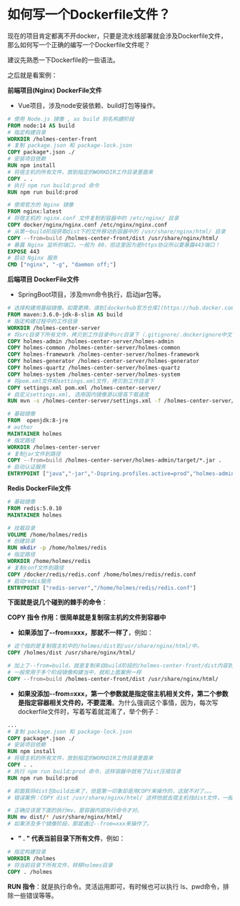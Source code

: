 # 如何写一个Dockerfile文件？

现在的项目肯定都离不开docker，只要是流水线部署就会涉及Dockerfile文件，那么如何写一个正确的编写一个Dockerfile文件呢？

建议先熟悉一下Dockerfile的一些语法。

之后就是看案例：

**前端项目(Nginx) DockerFile文件**

- Vue项目，涉及node安装依赖、build打包等操作。

```dockerfile
# 使用 Node.js 镜像 , as build 别名构建阶段
FROM node:14 AS build
# 指定构建目录
WORKDIR /holmes-center-front
# 复制 package.json 和 package-lock.json
COPY package*.json ./
# 安装项目依赖
RUN npm install
# 将宿主机的所有文件，放到指定的WORKDIR工作目录里面来
COPY . .
# 执行 npm run build:prod 命令
RUN npm run build:prod

# 使用官方的 Nginx 镜像
FROM nginx:latest
# 将宿主机的 nginx.conf 文件复制到容器中的 /etc/nginx/ 目录
COPY docker/nginx/nginx.conf /etc/nginx/nginx.conf
# 从第一build阶段获取dist下的文件移动到容器中的 /usr/share/nginx/html/ 目录
COPY --from=build /holmes-center-front/dist /usr/share/nginx/html/
# 暴露 Nginx 监听的端口，一般为 80，但这里因为是https协议所以要暴露443端口！
EXPOSE 443
# 启动 Nginx 服务
CMD ["nginx", "-g", "daemon off;"]
```

**后端项目 DockerFile文件**

- SpringBoot项目，涉及mvn命令执行，启动jar包等。

```dockerfile
# 选择构建用基础镜像。如需更换，请到[dockerhub官方仓库](https://hub.docker.com/_/java?tab=tags)自行选择后替换。
FROM maven:3.6.0-jdk-8-slim AS build
# 指定构建过程中的工作目录
WORKDIR /holmes-center-server
# 将src目录下所有文件，拷贝到工作目录中src目录下（.gitignore/.dockerignore中文件除外）
COPY holmes-admin /holmes-center-server/holmes-admin
COPY holmes-common /holmes-center-server/holmes-common
COPY holmes-framework /holmes-center-server/holmes-framework
COPY holmes-generator /holmes-center-server/holmes-generator
COPY holmes-quartz /holmes-center-server/holmes-quartz
COPY holmes-system /holmes-center-server/holmes-system
# 将pom.xml文件和settings.xml文件，拷贝到工作目录下
COPY settings.xml pom.xml /holmes-center-server/
# 自定义settings.xml, 选用国内镜像源以提高下载速度
RUN mvn -s /holmes-center-server/settings.xml -f /holmes-center-server/pom.xml clean package

# 基础镜像
FROM  openjdk:8-jre
# author
MAINTAINER holmes
# 指定路径
WORKDIR /holmes-center-server
# 复制jar文件到路径
COPY --from=build /holmes-center-server/holmes-admin/target/*.jar .
# 启动认证服务
ENTRYPOINT ["java","-jar","-Dspring.profiles.active=prod","holmes-admin.jar"]
```

**Redis DockerFile文件**

```DockerFile
# 基础镜像
FROM redis:5.0.10
MAINTAINER holmes

# 挂载目录
VOLUME /home/holmes/redis
# 创建目录
RUN mkdir -p /home/holmes/redis
# 指定路径
WORKDIR /home/holmes/redis
# 复制conf文件到路径
COPY /docker/redis/redis.conf /home/holmes/redis/redis.conf
# 启动redis服务
ENTRYPOINT ["redis-server","/home/holmes/redis/redis.conf"]
```

**下面就是说几个碰到的棘手的命令**：

**COPY 指令 作用：很简单就是复制宿主机的文件到容器中**

- **如果添加了--from=xxx，那就不一样了**，例如：

```dockerfile
# 这个指的是复制宿主机中的/holmes/dist到/usr/share/nginx/html/中。
COPY /holmes/dist /usr/share/nginx/html/

# 加上了--from=build，就是复制来自build阶段的/holmes-center-front/dist内容到/usr/share/nginx/html/下面，就不是宿主机了。
# 一般常用于多个阶段镜像构建当中，就和上面案例一样
COPY --from=build /holmes-center-front/dist /usr/share/nginx/html/
```

- **如果没添加--from=xxx，第一个参数就是指定宿主机相关文件，第二个参数是指定容器相关文件的，不要混淆**。为什么强调这个事情，因为，每次写dockerfile文件时，写着写着就混淆了，举个例子：

```dockerfile
...
# 复制 package.json 和 package-lock.json
COPY package*.json ./
# 安装项目依赖
RUN npm install
# 将宿主机的所有文件，放到指定的WORKDIR工作目录里面来
COPY . .
# 执行 npm run build:prod 命令，这样容器中就有了dist压缩目录
RUN npm run build:prod

# 前面我将dist包build出来了，但是第一印象却是用COPY来操作的，这就不对了。。。
# 错误案例：COPY dist /usr/share/nginx/html/ 这样他就去宿主机找dist文件，一般不会存在！

# 正确应该是下面的执行mv，是容器内部执行命令才对。
RUN mv dist/* /usr/share/nginx/html/
# 如果涉及多个镜像阶段，那就通过--from=xxx来操作了。
```

- **" . " 代表当前目录下所有文件**，例如：

```dockerfile
# 指定构建目录
WORKDIR /holmes
# 将当前目录下所有文件，转移holmes目录
COPY . /holmes
```

**RUN 指令**：就是执行命令。灵活运用即可，有时候也可以执行 ls、pwd命令，排除一些错误等等。
